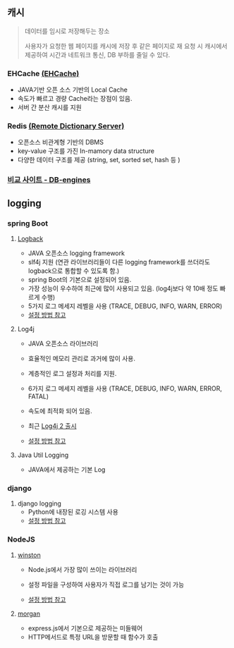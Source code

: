 ## 캐시

> 데이터를 임시로 저장해두는 장소
>
> 사용자가 요청한 웹 페이지를 캐시에 저장 후 같은 페이지로 재 요청 시 캐시에서 제공하여 시간과 네트워크 통신, DB 부하를 줄일 수 있다.

### EHCache [(EHCache)](https://www.ehcache.org/)

* JAVA기반 오픈 소스 기반의 Local Cache
* 속도가 빠르고 경량 Cache라는 장점이 있음.
* 서버 간 분산 캐시를 지원

### Redis [(Remote Dictionary Server)](https://redis.io/)

* 오픈소스 비관계형 기반의 DBMS
* key-value 구조를 가진 In-mamory data structure
* 다양한 데이터 구조를 제공 (string, set, sorted set, hash 등 )

### [**비교 사이트 - DB-engines**](https://db-engines.com/en/system/Ehcache%3bMemcached%3bRedis)



## logging

### spring Boot

1. [Logback](http://logback.qos.ch/manual/index.html)

   * JAVA 오픈소스 logging framework 
   * slf4j 지원 (연관 라이브러리들이 다른 logging framework를 쓰더라도 logback으로 통합할 수 있도록 함.)
   * spring Boot의 기본으로 설정되어 있음.
   * 가장 성능이 우수하여 최근에 많이 사용되고 있음. (log4j보다 약 10배 정도 빠르게 수행)
   * 5가지 로그 메세지 레벨을 사용 (TRACE, DEBUG, INFO, WARN, ERROR)
   * [설정 방법 참고](https://goddaehee.tistory.com/206)

2. Log4j

   * JAVA 오픈소스 라이브러리

   * 효율적인 메모리 관리로 과거에 많이 사용.
   * 계층적인 로그 설정과 처리를 지원. 
   * 6가지 로그 메세지 레벨을 사용 (TRACE, DEBUG, INFO, WARN, ERROR, FATAL)
   * 속도에 최적화 되어 있음.
   * 최근 [Log4j 2 출시](https://logging.apache.org/log4j/2.x/)
   * [설정 방법 참고](https://twofootdog.tistory.com/52)

3. Java Util Logging

   * JAVA에서 제공하는 기본 Log

### django

1. django logging
   * Python에 내장된 로깅 시스템 사용
   * [설정 방법 참고](https://docs.djangoproject.com/ko/3.0/topics/logging/#configuring-logging)

### NodeJS

1. [winston](https://www.npmjs.com/package/winston)

   * Node.js에서 가장 많이 쓰이는 라이브러리
   * 설정 파일을 구성하여 사용자가 직접 로그를 남기는 것이 가능

   * [설정 방법 참고](https://velog.io/@ash/Node.js-%EC%84%9C%EB%B2%84%EC%97%90-logging-%EB%9D%BC%EC%9D%B4%EB%B8%8C%EB%9F%AC%EB%A6%AC-winston-%EC%A0%81%EC%9A%A9%ED%95%98%EA%B8%B0)

2. [morgan](https://github.com/expressjs/morgan)

   * express.js에서 기본으로 제공하는 미들웨어
   * HTTP메서드로 특정 URL을 방문할 때 함수가 호출

